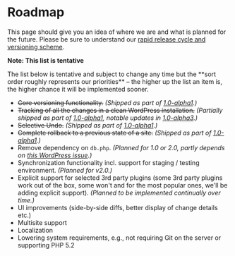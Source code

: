 # Roadmap #

This page should give you an idea of where we are and what is planned for the future. Please be sure to understand our [rapid release cycle and versioning scheme](../release-notes).

<div class="note">
  <strong>Note: This list is tentative</strong>
  <p>The list below is tentative and subject to change any time but the **sort order roughly represents our priorities** – the higher up the list an item is, the higher chance it will be implemented sooner.</p>
</div>

* <del>Core versioning functionality.</del> *(Shipped as part of [1.0-alpha1](./1.0-alpha1).)*
* <del>Tracking of all the changes in a clean WordPress installation.</del> *(Partially shipped as part of [1.0-alpha1](./1.0-alpha1), notable updates in [1.0-alpha3](./1.0-alpha3).)*
* <del>Selective Undo.</del> *(Shipped as part of [1.0-alpha1](./1.0-alpha1).)*
* <del>Complete rollback to a previous state of a site.</del> *(Shipped as part of [1.0-alpha1](./1.0-alpha1).)*
* Remove dependency on `db.php`. *(Planned for 1.0 or 2.0, partly depends on [this WordPress issue](https://core.trac.wordpress.org/ticket/29710).)*
* Synchronization functionality incl. support for staging / testing environment. *(Planned for v2.0.)*
* Explicit support for selected 3rd party plugins (some 3rd party plugins work out of the box, some won't and for the most popular ones, we'll be adding explicit support). *(Planned to be implemented continually over time.)*
* UI improvements (side-by-side diffs, better display of change details etc.)
* Multisite support
* Localization
* Lowering system requirements, e.g., not requiring Git on the server or supporting PHP 5.2
